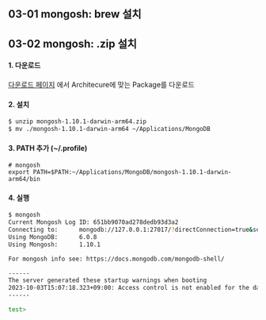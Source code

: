 ## 03-01 mongosh: brew 설치



## 03-02 mongosh: .zip 설치
#### 1. 다운로드
[다운로드 페이지](https://www.mongodb.com/try/download/shell) 에서 Architecure에 맞는 Package를 다운로드

#### 2.  설치
```sh
$ unzip mongosh-1.10.1-darwin-arm64.zip
$ mv ./mongosh-1.10.1-darwin-arm64 ~/Applications/MongoDB
```

#### 3.  PATH 추가 (~/.profile)
```
# mongosh
export PATH=$PATH:~/Applications/MongoDB/mongosh-1.10.1-darwin-arm64/bin
```

#### 4.  실행
```sh
$ mongosh
Current Mongosh Log ID:	651bb9070ad278dedb93d3a2
Connecting to:		mongodb://127.0.0.1:27017/?directConnection=true&serverSelectionTimeoutMS=2000&appName=mongosh+1.10.1
Using MongoDB:		6.0.8
Using Mongosh:		1.10.1

For mongosh info see: https://docs.mongodb.com/mongodb-shell/

------
The server generated these startup warnings when booting
2023-10-03T15:07:18.323+09:00: Access control is not enabled for the database. Read and write access to data and configuration is unrestricted
------

test>
```



